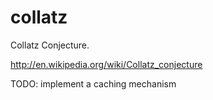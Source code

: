 collatz
====

Collatz Conjecture.

http://en.wikipedia.org/wiki/Collatz_conjecture

TODO: implement a caching mechanism